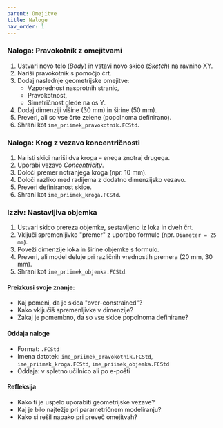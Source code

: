 ```yaml
---
parent: Omejitve
title: Naloge
nav_order: 1
---
```


### Naloga: Pravokotnik z omejitvami

1. Ustvari novo telo (*Body*) in vstavi novo skico (*Sketch*) na ravnino XY.
2. Nariši pravokotnik s pomočjo črt.
3. Dodaj naslednje geometrijske omejitve:
   - Vzporednost nasprotnih stranic,
   - Pravokotnost,
   - Simetričnost glede na os Y.
4. Dodaj dimenziji višine (30 mm) in širine (50 mm).
5. Preveri, ali so vse črte zelene (popolnoma definirano).
6. Shrani kot `ime_priimek_pravokotnik.FCStd`.

### Naloga: Krog z vezavo koncentričnosti

1. Na isti skici nariši dva kroga – enega znotraj drugega.
2. Uporabi vezavo *Concentricity*.
3. Določi premer notranjega kroga (npr. 10 mm).
4. Določi razliko med radijema z dodatno dimenzijsko vezavo.
5. Preveri definiranost skice.
6. Shrani kot `ime_priimek_kroga.FCStd`.

### Izziv: Nastavljiva objemka

1. Ustvari skico prereza objemke, sestavljeno iz loka in dveh črt.
2. Vključi spremenljivko "premer" z uporabo formule (npr. `Diameter = 25 mm`).
3. Poveži dimenzije loka in širine objemke s formulo.
4. Preveri, ali model deluje pri različnih vrednostih premera (20 mm, 30 mm).
5. Shrani kot `ime_priimek_objemka.FCStd`.

#### Preizkusi svoje znanje:
- Kaj pomeni, da je skica "over-constrained"?
- Kako vključiš spremenljivke v dimenzije?
- Zakaj je pomembno, da so vse skice popolnoma definirane?

#### Oddaja naloge
- Format: `.FCStd`
- Imena datotek: `ime_priimek_pravokotnik.FCStd`, `ime_priimek_kroga.FCStd`, `ime_priimek_objemka.FCStd`
- Oddaja: v spletno učilnico ali po e-pošti

#### Refleksija
- Kako ti je uspelo uporabiti geometrijske vezave?
- Kaj je bilo najtežje pri parametričnem modeliranju?
- Kako si rešil napako pri preveč omejitvah?


